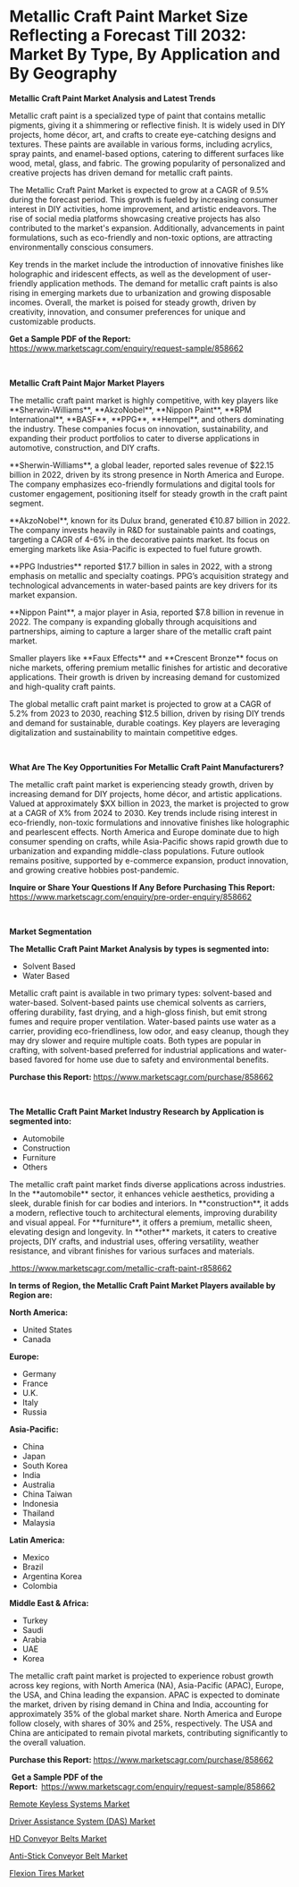 <p><h1>Metallic Craft Paint Market Size Reflecting a Forecast Till 2032: Market By Type, By Application and By Geography</h1></p><p><strong>Metallic Craft Paint Market Analysis and Latest Trends</strong></p>
<p><p>Metallic craft paint is a specialized type of paint that contains metallic pigments, giving it a shimmering or reflective finish. It is widely used in DIY projects, home décor, art, and crafts to create eye-catching designs and textures. These paints are available in various forms, including acrylics, spray paints, and enamel-based options, catering to different surfaces like wood, metal, glass, and fabric. The growing popularity of personalized and creative projects has driven demand for metallic craft paints.</p><p>The Metallic Craft Paint Market is expected to grow at a CAGR of 9.5% during the forecast period. This growth is fueled by increasing consumer interest in DIY activities, home improvement, and artistic endeavors. The rise of social media platforms showcasing creative projects has also contributed to the market's expansion. Additionally, advancements in paint formulations, such as eco-friendly and non-toxic options, are attracting environmentally conscious consumers.</p><p>Key trends in the market include the introduction of innovative finishes like holographic and iridescent effects, as well as the development of user-friendly application methods. The demand for metallic craft paints is also rising in emerging markets due to urbanization and growing disposable incomes. Overall, the market is poised for steady growth, driven by creativity, innovation, and consumer preferences for unique and customizable products.</p></p>
<p><strong>Get a Sample PDF of the Report:&nbsp;</strong> <a href="https://www.marketscagr.com/enquiry/request-sample/858662?utm_campaign=1944&utm_medium=2&utm_source=Github&utm_content=ia&utm_term=25012025&utm_id=metallic-craft-paint">https://www.marketscagr.com/enquiry/request-sample/858662</a></p>
<p>&nbsp;</p>
<p><strong>Metallic Craft Paint Major Market Players</strong></p>
<p><p>The metallic craft paint market is highly competitive, with key players like **Sherwin-Williams**, **AkzoNobel**, **Nippon Paint**, **RPM International**, **BASF**, **PPG**, **Hempel**, and others dominating the industry. These companies focus on innovation, sustainability, and expanding their product portfolios to cater to diverse applications in automotive, construction, and DIY crafts.</p><p>**Sherwin-Williams**, a global leader, reported sales revenue of $22.15 billion in 2022, driven by its strong presence in North America and Europe. The company emphasizes eco-friendly formulations and digital tools for customer engagement, positioning itself for steady growth in the craft paint segment.</p><p>**AkzoNobel**, known for its Dulux brand, generated €10.87 billion in 2022. The company invests heavily in R&D for sustainable paints and coatings, targeting a CAGR of 4-6% in the decorative paints market. Its focus on emerging markets like Asia-Pacific is expected to fuel future growth.</p><p>**PPG Industries** reported $17.7 billion in sales in 2022, with a strong emphasis on metallic and specialty coatings. PPG’s acquisition strategy and technological advancements in water-based paints are key drivers for its market expansion.</p><p>**Nippon Paint**, a major player in Asia, reported $7.8 billion in revenue in 2022. The company is expanding globally through acquisitions and partnerships, aiming to capture a larger share of the metallic craft paint market.</p><p>Smaller players like **Faux Effects** and **Crescent Bronze** focus on niche markets, offering premium metallic finishes for artistic and decorative applications. Their growth is driven by increasing demand for customized and high-quality craft paints.</p><p>The global metallic craft paint market is projected to grow at a CAGR of 5.2% from 2023 to 2030, reaching $12.5 billion, driven by rising DIY trends and demand for sustainable, durable coatings. Key players are leveraging digitalization and sustainability to maintain competitive edges.</p></p>
<p>&nbsp;</p>
<p><strong>What Are The Key Opportunities For Metallic Craft Paint Manufacturers?</strong></p>
<p><p>The metallic craft paint market is experiencing steady growth, driven by increasing demand for DIY projects, home décor, and artistic applications. Valued at approximately $XX billion in 2023, the market is projected to grow at a CAGR of X% from 2024 to 2030. Key trends include rising interest in eco-friendly, non-toxic formulations and innovative finishes like holographic and pearlescent effects. North America and Europe dominate due to high consumer spending on crafts, while Asia-Pacific shows rapid growth due to urbanization and expanding middle-class populations. Future outlook remains positive, supported by e-commerce expansion, product innovation, and growing creative hobbies post-pandemic.</p></p>
<p><strong>Inquire or Share Your Questions If Any Before Purchasing This Report:</strong> <a href="https://www.marketscagr.com/enquiry/pre-order-enquiry/858662?utm_campaign=1944&utm_medium=2&utm_source=Github&utm_content=ia&utm_term=25012025&utm_id=metallic-craft-paint">https://www.marketscagr.com/enquiry/pre-order-enquiry/858662</a></p>
<p>&nbsp;</p>
<p><strong>Market Segmentation</strong></p>
<p><strong>The Metallic Craft Paint Market Analysis by types is segmented into:</strong></p>
<p><ul><li>Solvent Based</li><li>Water Based</li></ul></p>
<p><p>Metallic craft paint is available in two primary types: solvent-based and water-based. Solvent-based paints use chemical solvents as carriers, offering durability, fast drying, and a high-gloss finish, but emit strong fumes and require proper ventilation. Water-based paints use water as a carrier, providing eco-friendliness, low odor, and easy cleanup, though they may dry slower and require multiple coats. Both types are popular in crafting, with solvent-based preferred for industrial applications and water-based favored for home use due to safety and environmental benefits.</p></p>
<p><strong>Purchase this Report:&nbsp;</strong><a href="https://www.marketscagr.com/purchase/858662?utm_campaign=1944&utm_medium=2&utm_source=Github&utm_content=ia&utm_term=25012025&utm_id=metallic-craft-paint">https://www.marketscagr.com/purchase/858662</a></p>
<p>&nbsp;</p>
<p><strong>The Metallic Craft Paint Market Industry Research by Application is segmented into:</strong></p>
<p><ul><li>Automobile</li><li>Construction</li><li>Furniture</li><li>Others</li></ul></p>
<p><p>The metallic craft paint market finds diverse applications across industries. In the **automobile** sector, it enhances vehicle aesthetics, providing a sleek, durable finish for car bodies and interiors. In **construction**, it adds a modern, reflective touch to architectural elements, improving durability and visual appeal. For **furniture**, it offers a premium, metallic sheen, elevating design and longevity. In **other** markets, it caters to creative projects, DIY crafts, and industrial uses, offering versatility, weather resistance, and vibrant finishes for various surfaces and materials.</p></p>
<p><a href="https://www.marketscagr.com/metallic-craft-paint-r858662?utm_campaign=1944&utm_medium=2&utm_source=Github&utm_content=ia&utm_term=25012025&utm_id=metallic-craft-paint">&nbsp;https://www.marketscagr.com/metallic-craft-paint-r858662</a></p>
<p><strong>In terms of Region, the Metallic Craft Paint Market Players available by Region are:</strong></p>
<p>
    <p> <strong> North America: </strong>
        <ul>
            <li>United States</li>
            <li>Canada</li>
        </ul>
        </p> 
    <p> <strong> Europe: </strong>
        <ul>
            <li>Germany</li>
            <li>France</li>
            <li>U.K.</li>
            <li>Italy</li>
            <li>Russia</li>
        </ul>
        </p> 
    <p> <strong> Asia-Pacific: </strong>
        <ul>
            <li>China</li>
            <li>Japan</li>
            <li>South Korea</li>
            <li>India</li>
            <li>Australia</li>
            <li>China Taiwan</li>
            <li>Indonesia</li>
            <li>Thailand</li>
            <li>Malaysia</li>
        </ul>
        </p> 
    <p> <strong> Latin America: </strong>
        <ul>
            <li>Mexico</li>
            <li>Brazil</li>
            <li>Argentina Korea</li>
            <li>Colombia</li>
        </ul>
        </p> 
    <p> <strong> Middle East & Africa: </strong>
        <ul>
            <li>Turkey</li>
            <li>Saudi</li>
            <li>Arabia</li>
            <li>UAE</li>
            <li>Korea</li>
        </ul>
    </p>
    </p>
<p><p>The metallic craft paint market is projected to experience robust growth across key regions, with North America (NA), Asia-Pacific (APAC), Europe, the USA, and China leading the expansion. APAC is expected to dominate the market, driven by rising demand in China and India, accounting for approximately 35% of the global market share. North America and Europe follow closely, with shares of 30% and 25%, respectively. The USA and China are anticipated to remain pivotal markets, contributing significantly to the overall valuation.</p></p>
<p><strong>Purchase this Report: </strong><a href="https://www.marketscagr.com/purchase/858662?utm_campaign=1944&utm_medium=2&utm_source=Github&utm_content=ia&utm_term=25012025&utm_id=metallic-craft-paint">https://www.marketscagr.com/purchase/858662</a></p>
<p>&nbsp;<strong>Get a Sample PDF of the Report:&nbsp;&nbsp;</strong><a href="https://www.marketscagr.com/enquiry/request-sample/858662?utm_campaign=1944&utm_medium=2&utm_source=Github&utm_content=ia&utm_term=25012025&utm_id=metallic-craft-paint">https://www.marketscagr.com/enquiry/request-sample/858662</a></p>
<p><strong></strong></p>
<p><p><a href="https://www.linkedin.com/pulse/remote-keyless-systems-market-progressan-anticipated-compound-ltjkf?utm_campaign=1944&utm_medium=2&utm_source=Github&utm_content=ia&utm_term=25012025&utm_id=metallic-craft-paint">Remote Keyless Systems Market</a></p><p><a href="https://www.linkedin.com/pulse/global-driver-assistance-system-das-market-size-trends-analysis-ffyuf?utm_campaign=1944&utm_medium=2&utm_source=Github&utm_content=ia&utm_term=25012025&utm_id=metallic-craft-paint">Driver Assistance System (DAS) Market</a></p><p><a href="https://www.linkedin.com/pulse/hd-conveyor-belts-market-projections-insights-valuation-2z0nf?utm_campaign=1944&utm_medium=2&utm_source=Github&utm_content=ia&utm_term=25012025&utm_id=metallic-craft-paint">HD Conveyor Belts Market</a></p><p><a href="https://www.linkedin.com/pulse/anti-stick-conveyor-belt-market-report-projected-58-from-2025-iw4lf?utm_campaign=1944&utm_medium=2&utm_source=Github&utm_content=ia&utm_term=25012025&utm_id=metallic-craft-paint">Anti-Stick Conveyor Belt Market</a></p><p><a href="https://www.linkedin.com/pulse/flexion-tires-market-analysis-2025-2032-projected-urmdc?utm_campaign=1944&utm_medium=2&utm_source=Github&utm_content=ia&utm_term=25012025&utm_id=metallic-craft-paint">Flexion Tires Market</a></p></p>